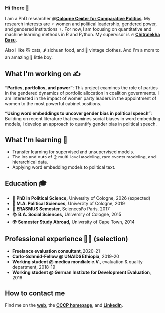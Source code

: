 ### Hi there 👋

I am a PhD researcher @[**Cologne Center for Comparative Politics**](https://cccp.uni-koeln.de/). My research interests are ♀️ women and political leadership, gendered power, and gendered institutions ♀️. For now, I am focusing on quantitative and machine learning methods in R and Python. My supervisor is 🔥 [**Chitralekha Basu**](https://www.chitralekhabasu.com/).

Also I like 🐱 cats, 🌶️ sichuan food, and 👚 vintage clothes. And I'm a mom to an amazing 👼​ little boy.

## What I'm working on ✍️

**“Parties, portfolios, and power”**: This project examines the role of parties in the gendered dynamics of portfolio allocation in coalition governments. I am interested in the impact of women party leaders in the appointment of women to the most powerful cabinet positions.

**“Using word embeddings to uncover gender bias in political speech”**: Building on recent literature that examines social biases in word embedding models, I develop an approach to quantify gender bias in political speech.

## What I'm learning 🤔
- Transfer learning for supervised and unsupervised models.
- The ins and outs of ↕️ multi-level modeling, rare events modeling, and hierarchical data.
- Applying word embedding models to political text.

## Education 🎓

- 🥳 **PhD in Political Science,** University of Cologne, 2026 (expected)
- 🧠 **M.A. Political Sciences,** University of Cologne, 2019
- 🥐 **ERASMUS Semester,** SciencesPo Paris, 2017
- 📚 **B.A. Social Sciences,** University of Cologne, 2015
- 🌍 **Semester Study Abroad,** University of Cape Town, 2014

## Professional experience 👩‍🚀 (selection)

- **Freelance evaluation consultant**, 2020-21
- **Carlo-Schmid-Fellow @ UNAIDS Ethiopia**, 2019-20
- **Working student @ medica mondiale e.V.**, evaluation & quality department, 2018-19
- **Working student @ German Institute for Development Evaluation**, 2016

## How to contact me

Find me on the [**web**](https://hheb.github.io/), the [**CCCP homepage**](https://cccp.uni-koeln.de/de/team/doctoral-researchers/helena-heberer), and [**LinkedIn**](https://www.linkedin.com/in/helena-heberer-31b443184/).
<!--
**hheb/hheb** is a ✨ _special_ ✨ repository because its `README.md` (this file) appears on your GitHub profile.

Here are some ideas to get you started:

- 🔭 I’m currently working on ...
- 🌱 I’m currently learning ...
- 👯 I’m looking to collaborate on ...
- 🤔 I’m looking for help with ...
- 💬 Ask me about ...
- 📫 How to reach me: ...
- 😄 Pronouns: ...
- ⚡ Fun fact: ...
-->
